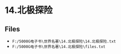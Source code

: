 # 14.北极探险

## Files

- `F:/5000G电子书\世界名著\14.北极探险\14.北极探险.txt`
- `F:/5000G电子书\世界名著\14.北极探险\files.txt`
